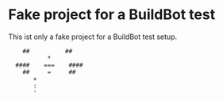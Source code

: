 Fake project for a BuildBot test
================================

This ist only a fake project for a BuildBot test setup.


        ##          ##
               *
      ####    ===    ####
        ##     =     ##
	       +
	       :
	       '